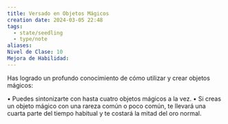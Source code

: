 ```yaml
---
title: Versado en Objetos Mágicos
creation date: 2024-03-05 22:48
tags:
  - state/seedling
  - type/note
aliases: 
Nivel de Clase: 10
Mejora de Habilidad:
---
```

Has logrado un profundo conocimiento de cómo utilizar y crear objetos mágicos:

• Puedes sintonizarte con hasta cuatro objetos mágicos a la vez.
• Si creas un objeto mágico con una rareza común o poco común, te llevará una cuarta parte del tiempo habitual y te costará la mitad del oro normal.